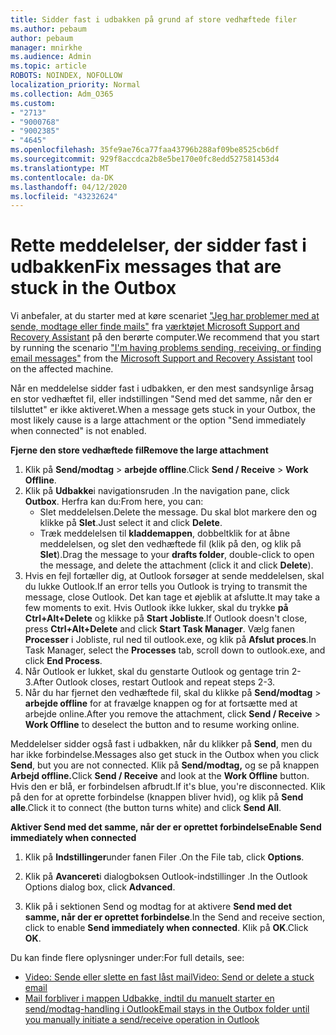 ```yaml
---
title: Sidder fast i udbakken på grund af store vedhæftede filer
ms.author: pebaum
author: pebaum
manager: mnirkhe
ms.audience: Admin
ms.topic: article
ROBOTS: NOINDEX, NOFOLLOW
localization_priority: Normal
ms.collection: Adm_O365
ms.custom:
- "2713"
- "9000768"
- "9002385"
- "4645"
ms.openlocfilehash: 35fe9ae76ca77faa43796b288af09be8525cb6df
ms.sourcegitcommit: 929f8accdca2b8e5be170e0fc8edd527581453d4
ms.translationtype: MT
ms.contentlocale: da-DK
ms.lasthandoff: 04/12/2020
ms.locfileid: "43232624"
---
```

# <a name="fix-messages-that-are-stuck-in-the-outbox"></a><span data-ttu-id="e711c-102">Rette meddelelser, der sidder fast i udbakken</span><span class="sxs-lookup"><span data-stu-id="e711c-102">Fix messages that are stuck in the Outbox</span></span>

<span data-ttu-id="e711c-103">Vi anbefaler, at du starter med at køre scenariet ["Jeg har problemer med at sende, modtage eller finde mails"](https://aka.ms/SaRA-OutlookSendReceive) fra [værktøjet Microsoft Support and Recovery Assistant](https://diagnostics.office.com/#/) på den berørte computer.</span><span class="sxs-lookup"><span data-stu-id="e711c-103">We recommend that you start by running the scenario ["I'm having problems sending, receiving, or finding email messages"](https://aka.ms/SaRA-OutlookSendReceive) from the [Microsoft Support and Recovery Assistant](https://diagnostics.office.com/#/) tool on the affected machine.</span></span>

<span data-ttu-id="e711c-104">Når en meddelelse sidder fast i udbakken, er den mest sandsynlige årsag en stor vedhæftet fil, eller indstillingen "Send med det samme, når den er tilsluttet" er ikke aktiveret.</span><span class="sxs-lookup"><span data-stu-id="e711c-104">When a message gets stuck in your Outbox, the most likely cause is a large attachment or the option "Send immediately when connected" is not enabled.</span></span>

<span data-ttu-id="e711c-105">**Fjerne den store vedhæftede fil**</span><span class="sxs-lookup"><span data-stu-id="e711c-105">**Remove the large attachment**</span></span>

1. <span data-ttu-id="e711c-106">Klik på **Send/modtag** > **arbejde offline**.</span><span class="sxs-lookup"><span data-stu-id="e711c-106">Click **Send / Receive** > **Work Offline**.</span></span> 
2. <span data-ttu-id="e711c-107">Klik på **Udbakke**i navigationsruden .</span><span class="sxs-lookup"><span data-stu-id="e711c-107">In the navigation pane, click **Outbox**.</span></span> <span data-ttu-id="e711c-108">Herfra kan du:</span><span class="sxs-lookup"><span data-stu-id="e711c-108">From here, you can:</span></span> 
    - <span data-ttu-id="e711c-109">Slet meddelelsen.</span><span class="sxs-lookup"><span data-stu-id="e711c-109">Delete the message.</span></span> <span data-ttu-id="e711c-110">Du skal blot markere den og klikke på **Slet**.</span><span class="sxs-lookup"><span data-stu-id="e711c-110">Just select it and click **Delete**.</span></span>
    - <span data-ttu-id="e711c-111">Træk meddelelsen til **kladdemappen**, dobbeltklik for at åbne meddelelsen, og slet den vedhæftede fil (klik på den, og klik på **Slet**).</span><span class="sxs-lookup"><span data-stu-id="e711c-111">Drag the message to your **drafts folder**, double-click to open the message, and delete the attachment (click it and click **Delete**).</span></span>
3. <span data-ttu-id="e711c-112">Hvis en fejl fortæller dig, at Outlook forsøger at sende meddelelsen, skal du lukke Outlook.</span><span class="sxs-lookup"><span data-stu-id="e711c-112">If an error tells you Outlook is trying to transmit the message, close Outlook.</span></span> <span data-ttu-id="e711c-113">Det kan tage et øjeblik at afslutte.</span><span class="sxs-lookup"><span data-stu-id="e711c-113">It may take a few moments to exit.</span></span> <span data-ttu-id="e711c-114">Hvis Outlook ikke lukker, skal du trykke **på Ctrl+Alt+Delete** og klikke på **Start Jobliste**.</span><span class="sxs-lookup"><span data-stu-id="e711c-114">If Outlook doesn't close, press **Ctrl+Alt+Delete** and click **Start Task Manager**.</span></span> <span data-ttu-id="e711c-115">Vælg fanen **Processer** i Jobliste, rul ned til outlook.exe, og klik på **Afslut proces**.</span><span class="sxs-lookup"><span data-stu-id="e711c-115">In Task Manager, select the **Processes** tab, scroll down to outlook.exe, and click **End Process**.</span></span>
4. <span data-ttu-id="e711c-116">Når Outlook er lukket, skal du genstarte Outlook og gentage trin 2-3.</span><span class="sxs-lookup"><span data-stu-id="e711c-116">After Outlook closes, restart Outlook and repeat steps 2-3.</span></span> 
5. <span data-ttu-id="e711c-117">Når du har fjernet den vedhæftede fil, skal du klikke på **Send/modtag** > **arbejde offline** for at fravælge knappen og for at fortsætte med at arbejde online.</span><span class="sxs-lookup"><span data-stu-id="e711c-117">After you remove the attachment, click **Send / Receive** > **Work Offline** to deselect the button and to resume working online.</span></span> 

<span data-ttu-id="e711c-118">Meddelelser sidder også fast i udbakken, når du klikker på **Send**, men du har ikke forbindelse.</span><span class="sxs-lookup"><span data-stu-id="e711c-118">Messages also get stuck in the Outbox when you click **Send**, but you are not connected.</span></span> <span data-ttu-id="e711c-119">Klik på **Send/modtag,** og se på knappen **Arbejd offline.**</span><span class="sxs-lookup"><span data-stu-id="e711c-119">Click **Send / Receive** and look at the **Work Offline** button.</span></span> <span data-ttu-id="e711c-120">Hvis den er blå, er forbindelsen afbrudt.</span><span class="sxs-lookup"><span data-stu-id="e711c-120">If it's blue, you're disconnected.</span></span> <span data-ttu-id="e711c-121">Klik på den for at oprette forbindelse (knappen bliver hvid), og klik på **Send alle**.</span><span class="sxs-lookup"><span data-stu-id="e711c-121">Click it to connect (the button turns white) and click **Send All**.</span></span>
 
<span data-ttu-id="e711c-122">**Aktiver Send med det samme, når der er oprettet forbindelse**</span><span class="sxs-lookup"><span data-stu-id="e711c-122">**Enable Send immediately when connected**</span></span>
 
1. <span data-ttu-id="e711c-123">Klik på **Indstillinger**under fanen Filer .</span><span class="sxs-lookup"><span data-stu-id="e711c-123">On the File tab, click **Options**.</span></span>

2. <span data-ttu-id="e711c-124">Klik på **Avanceret**i dialogboksen Outlook-indstillinger .</span><span class="sxs-lookup"><span data-stu-id="e711c-124">In the Outlook Options dialog box, click **Advanced**.</span></span>

3. <span data-ttu-id="e711c-125">Klik på i sektionen Send og modtag for at aktivere **Send med det samme, når der er oprettet forbindelse**.</span><span class="sxs-lookup"><span data-stu-id="e711c-125">In the Send and receive section, click to enable **Send immediately when connected**.</span></span> <span data-ttu-id="e711c-126">Klik på **OK**.</span><span class="sxs-lookup"><span data-stu-id="e711c-126">Click **OK**.</span></span>
 
<span data-ttu-id="e711c-127">Du kan finde flere oplysninger under:</span><span class="sxs-lookup"><span data-stu-id="e711c-127">For full details, see:</span></span>
- [<span data-ttu-id="e711c-128">Video: Sende eller slette en fast låst mail</span><span class="sxs-lookup"><span data-stu-id="e711c-128">Video: Send or delete a stuck email</span></span>](https://support.office.com/article/Video-Send-or-delete-an-email-stuck-in-your-outbox-26d5d34a-4e5f-444a-a9e8-44db04a94dec) 
- [<span data-ttu-id="e711c-129">Mail forbliver i mappen Udbakke, indtil du manuelt starter en send/modtag-handling i Outlook</span><span class="sxs-lookup"><span data-stu-id="e711c-129">Email stays in the Outbox folder until you manually initiate a send/receive operation in Outlook</span></span>](https://support.microsoft.com/help/2797572/email-stays-in-the-outbox-folder-until-you-manually-initiate-a-send-re)
